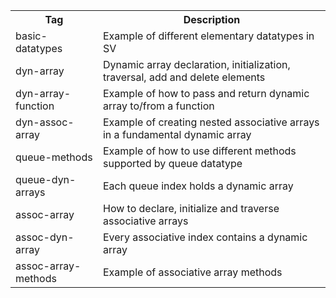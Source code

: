 <table>
  <tr>
    <th>Tag</th>
    <th>Description</th>
  </tr>
  
  <tr>
    <td>basic-datatypes</td>
    <td>Example of different elementary datatypes in SV</td>
  </tr>
  
  <tr>
    <td>dyn-array</td>
    <td>Dynamic array declaration, initialization, traversal, add and delete elements</td>
  </tr>
  
  <tr>
    <td>dyn-array-function</td>
    <td>Example of how to pass and return dynamic array to/from a function</td>
  </tr>
  
  <tr>
    <td>dyn-assoc-array</td>
    <td>Example of creating nested associative arrays in a fundamental dynamic array</td>
  </tr>
  
  <tr>
    <td>queue-methods</td>
    <td>Example of how to use different methods supported by queue datatype</td>
  </tr>
  
  <tr>
    <td>queue-dyn-arrays</td>
    <td>Each queue index holds a dynamic array</td>
  </tr>
  
  <tr>
    <td>assoc-array</td>
    <td>How to declare, initialize and traverse associative arrays</td>
  </tr>
  
  <tr>
    <td>assoc-dyn-array</td>
    <td>Every associative index contains a dynamic array</td>
  </tr>
  
  <tr>
    <td>assoc-array-methods</td>
    <td>Example of associative array methods</td>
  </tr>
</table>
